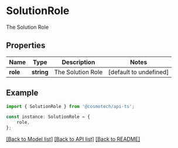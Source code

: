 # SolutionRole

The Solution Role

## Properties

Name | Type | Description | Notes
------------ | ------------- | ------------- | -------------
**role** | **string** | The Solution Role | [default to undefined]

## Example

```typescript
import { SolutionRole } from '@cosmotech/api-ts';

const instance: SolutionRole = {
    role,
};
```

[[Back to Model list]](../README.md#documentation-for-models) [[Back to API list]](../README.md#documentation-for-api-endpoints) [[Back to README]](../README.md)
